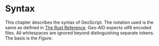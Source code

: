 # Syntax

This chapter describes the syntax of GeoScript. The notation used is the same as deifned in [The Rust Reference](https://doc.rust-lang.org/reference/notation.html). Geo-AID expects utf8 encoded files. All whitespaces are ignored beyond distinguishing separate tokens. The basis is the *Figure*.